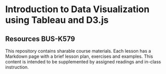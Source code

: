 # Introduction to Data Visualization using Tableau and D3.js
##  Resources BUS-K579

This repository contains sharable course materials.
Each lesson has a Markdown page with a brief lesson plan, exercises and examples.
This content is intended to be supplemented by assigned readings and in-class instruction.

